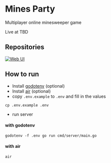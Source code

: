 # Mines Party

Multiplayer online minesweeper game

Live at TBD

## Repositories
<div>
	<p>
		<a href="https://github.com/aryuuu/mines-party-web">
			<img src="https://github-readme-stats.vercel.app/api/pin/?username=aryuuu&repo=mines-party-web&bg_color=0000&text_color=777&hide_border=true" alt="Web UI">
		</a>
	</p>
</div>

## How to run

- Install [godotenv](https://github.com/joho/godotenv) (optional)
- Install [air]() (optional)
- copy `.env.example` to `.env` and fill in the values
```console
cp .env.example .env
```

- run server

#### with godotenv
```console
godotenv -f .env go run cmd/server/main.go
```

#### with air
```console
air
```
